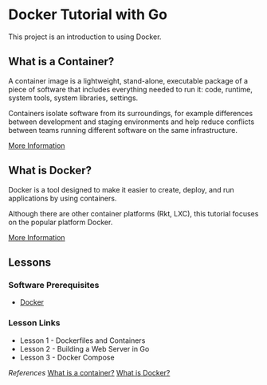 # Docker Tutorial with Go
This project is an introduction to using Docker. 


## What is a Container?
A container image is a lightweight, stand-alone, executable package of a piece of software that includes everything needed to run it: code, runtime, system tools, system libraries, settings.

Containers isolate software from its surroundings, for example differences between development and staging environments and help reduce conflicts between teams running different software on the same infrastructure.

[More Information](https://www.docker.com/what-container)

## What is Docker?
Docker is a tool designed to make it easier to create, deploy, and run applications by using containers. 

Although there are other container platforms (Rkt, LXC), this tutorial focuses on the popular platform Docker.

[More Information](https://opensource.com/resources/what-docker)


## Lessons

### Software Prerequisites
 - [Docker](https://docs.docker.com/install/)

### Lesson Links
 - Lesson 1 - Dockerfiles and Containers
 - Lesson 2 - Building a Web Server in Go
 - Lesson 3 - Docker Compose


*References*
[What is a container?](https://www.docker.com/what-container)
[What is Docker?](https://opensource.com/resources/what-docker)

